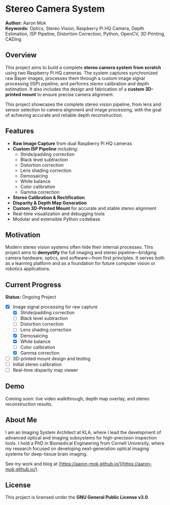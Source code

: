 # Stereo Camera System

**Author:** Aaron Mok  
**Keywords:** Optics, Stereo Vision, Raspberry Pi HQ Camera, Depth Estimation, ISP Pipeline, Distortion Correction, Python, OpenCV, 3D Printing, CADing

## Overview

This project aims to build a complete **stereo camera system from scratch** using two Raspberry Pi HQ cameras. The system captures synchronized raw Bayer images, processes them through a custom image signal processing (ISP) pipeline, and performs stereo calibration and depth estimation. It also includes the design and fabrication of a **custom 3D-printed mount** to ensure precise camera alignment.

This project showcases the complete stereo vision pipeline, from lens and sensor selection to camera alignment and image processing, with the goal of achieving accurate and reliable depth reconstruction.

## Features

- **Raw Image Capture** from dual Raspberry Pi HQ cameras  
- **Custom ISP Pipeline** including:
  - Stride/padding correction
  - Black level subtraction
  - Distortion correction
  - Lens shading correction
  - Demosaicing
  - White balance
  - Color calibration
  - Gamma correction
- **Stereo Calibration & Rectification**
- **Disparity & Depth Map Generation**
- **Custom 3D-Printed Mount** for accurate and stable stereo alignment
- Real-time visualization and debugging tools
- Modular and extensible Python codebase

## Motivation

Modern stereo vision systems often hide their internal processes. This project aims to **demystify** the full imaging and stereo pipeline—bridging camera hardware, optics, and software—from first principles. It serves both as a learning platform and as a foundation for future computer vision or robotics applications.

## Current Progress
**Status:** Ongoing Project  
- [x] Image signal processing for raw capture
  - [x] Stride/padding correction
  - [ ] Black level subtraction
  - [ ] Distortion correction
  - [ ] Lens shading correction
  - [x] Demosaicing
  - [x] White balance
  - [ ] Color calibration
  - [x] Gamma correction
- [ ] 3D-printed mount design and testing
- [ ] Initial stereo calibration
- [ ] Real-time disparity map viewer

## Demo
Coming soon: live video walkthrough, depth map overlay, and stereo reconstruction results.

## About Me
I am an Imaging System Architect at KLA, where I lead the development of advanced optical and imaging subsystems for high-precision inspection tools. I hold a PhD in Biomedical Engineering from Cornell University, where my research focused on developing next-generation optical imaging systems for deep-tissue brain imaging.

See my work and blog at [https://aaron-mok.github.io/](https://aaron-mok.github.io/).

## License
This project is licensed under the **GNU General Public License v3.0**. 
